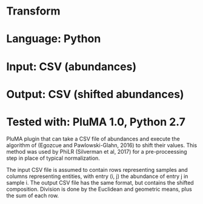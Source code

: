 # Transform
# Language: Python
# Input: CSV (abundances)
# Output: CSV (shifted abundances)
# Tested with: PluMA 1.0, Python 2.7

PluMA plugin that can take a CSV file of abundances and execute
the algorithm of (Egozcue and Pawlowski-Glahn, 2016) to shift their values.
This method was used by PhiLR (Silverman et al, 2017) for a pre-proceessing step in place of
typical normalization.

The input CSV file is assumed to contain rows representing samples and 
columns representing entities, with entry (i, j) the abundance of entry j in sample i.
The output CSV file has the same format, but contains the shifted composition.
Division is done by the Euclidean and geometric means, plus the sum of each row.
